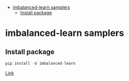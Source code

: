 <!--ts-->
   * [imbalanced-learn samplers](#imbalanced-learn-samplers)
      * [Install package](#install-package)

<!-- Added by: gil_diy, at: Sun 20 Feb 2022 18:29:52 IST -->

<!--te-->


# imbalanced-learn samplers

## Install package

```python
pip install -U imbalanced-learn
```
[Link](https://github.com/scikit-learn-contrib/imbalanced-learn)